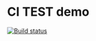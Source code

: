 # CI TEST demo
[![Build status](https://ci.appveyor.com/api/projects/status/g91710auxjhnlorp/branch/main?svg=true)](https://ci.appveyor.com/project/Greon68/js-lectory-appveyor/branch/main)